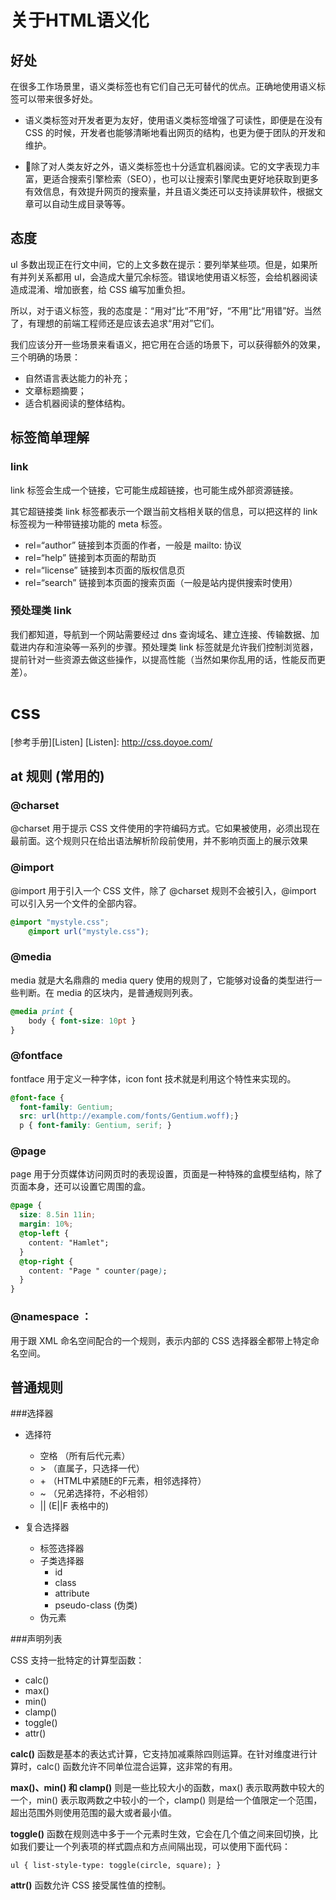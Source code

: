 
# 关于HTML语义化

## 好处
在很多工作场景里，语义类标签也有它们自己无可替代的优点。正确地使用语义标签可以带来很多好处。

* 语义类标签对开发者更为友好，使用语义类标签增强了可读性，即便是在没有 CSS 的时候，开发者也能够清晰地看出网页的结构，也更为便于团队的开发和维护。

* 除了对人类友好之外，语义类标签也十分适宜机器阅读。它的文字表现力丰富，更适合搜索引擎检索（SEO），也可以让搜索引擎爬虫更好地获取到更多有效信息，有效提升网页的搜索量，并且语义类还可以支持读屏软件，根据文章可以自动生成目录等等。

## 态度

ul 多数出现正在行文中间，它的上文多数在提示：要列举某些项。但是，如果所有并列关系都用 ul，会造成大量冗余标签。错误地使用语义标签，会给机器阅读造成混淆、增加嵌套，给 CSS 编写加重负担。

所以，对于语义标签，我的态度是：“用对”比“不用”好，“不用”比“用错”好。当然了，有理想的前端工程师还是应该去追求“用对”它们。

我们应该分开一些场景来看语义，把它用在合适的场景下，可以获得额外的效果，三个明确的场景：

* 自然语言表达能力的补充；
* 文章标题摘要；
* 适合机器阅读的整体结构。


## 标签简单理解
### link
link 标签会生成一个链接，它可能生成超链接，也可能生成外部资源链接。

其它超链接类 link 标签都表示一个跟当前文档相关联的信息，可以把这样的 link 标签视为一种带链接功能的 meta 标签。

   * rel=“author” 链接到本页面的作者，一般是 mailto: 协议
   * rel=“help” 链接到本页面的帮助页
   * rel=“license” 链接到本页面的版权信息页
   * rel=“search” 链接到本页面的搜索页面（一般是站内提供搜索时使用）

### 预处理类 link

我们都知道，导航到一个网站需要经过 dns 查询域名、建立连接、传输数据、加载进内存和渲染等一系列的步骤。预处理类 link 标签就是允许我们控制浏览器，提前针对一些资源去做这些操作，以提高性能（当然如果你乱用的话，性能反而更差）。


# css 
[参考手册][Listen]
[Listen]: http://css.doyoe.com/

## at 规则 (常用的)

### @charset 
@charset 用于提示 CSS 文件使用的字符编码方式。它如果被使用，必须出现在最前面。这个规则只在给出语法解析阶段前使用，并不影响页面上的展示效果

### @import 
@import 用于引入一个 CSS 文件，除了 @charset 规则不会被引入，@import 可以引入另一个文件的全部内容。

```css
@import "mystyle.css";
	@import url("mystyle.css");
```

### @media 
media 就是大名鼎鼎的 media query 使用的规则了，它能够对设备的类型进行一些判断。在 media 的区块内，是普通规则列表。

```css
@media print {
    body { font-size: 10pt }
} 
```
### @fontface 
fontface 用于定义一种字体，icon font 技术就是利用这个特性来实现的。

```css
@font-face {  
  font-family: Gentium;   
  src: url(http://example.com/fonts/Gentium.woff);}  
  p { font-family: Gentium, serif; }
```
  
### @page  

page 用于分页媒体访问网页时的表现设置，页面是一种特殊的盒模型结构，除了页面本身，还可以设置它周围的盒。

```css
@page {
  size: 8.5in 11in;
  margin: 10%;
  @top-left {
    content: "Hamlet";
  }
  @top-right {
    content: "Page " counter(page);
  }
}
```
### @namespace ：

用于跟 XML 命名空间配合的一个规则，表示内部的 CSS 选择器全都带上特定命名空间。

## 普通规则 

###选择器
* 选择符
	* 空格 （所有后代元素）
	* \>   （直属子，只选择一代）
	*  \+   （HTML中紧随E的F元素，相邻选择符）
	* ~   （兄弟选择符，不必相邻）
	* ||   (E||F 表格中的)
	
* 复合选择器
	* 标签选择器
	* 子类选择器
		* id
		* class
		* attribute
		* pseudo-class (伪类)
	* 伪元素


###声明列表

CSS 支持一批特定的计算型函数：

* calc() 
* max() 
* min()
* clamp()
* toggle()
* attr()

**calc()** 函数是基本的表达式计算，它支持加减乘除四则运算。在针对维度进行计算时，calc() 函数允许不同单位混合运算，这非常的有用。

**max()、min() 和 clamp()** 则是一些比较大小的函数，max() 表示取两数中较大的一个，min() 表示取两数之中较小的一个，clamp() 则是给一个值限定一个范围，超出范围外则使用范围的最大或者最小值。

**toggle()** 函数在规则选中多于一个元素时生效，它会在几个值之间来回切换，比如我们要让一个列表项的样式圆点和方点间隔出现，可以使用下面代码：

`ul { list-style-type: toggle(circle, square); }`

**attr()** 函数允许 CSS 接受属性值的控制。

